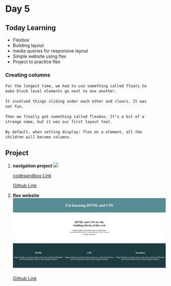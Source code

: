 # Day 5

## **Today Learning**

- Flexbox
- Building layout
- media queries for responsive layout
- Simple website using flex
- Project to practice flex

### Creating columns

    For the longest time, we had to use something called floats to
    make block level elements go next to one another.

    It involved things sliding under each other and clears. It was
    not fun.

    Then we finally got something called flexbox. It’s a bit of a
    strange name, but it was our first layout tool.

    By default, when setting display: flex on a element, all the
    children will become columns.

## Project

1. **navigation project**
   <img src="./Assets/nav_project.gif">

   [codesandbox Link](https://codesandbox.io/s/responsive-nav-using-flex-cz4zus)

   [Github Link](./project/nav_bar/)

2. **flex website**
   <img src="./Assets/flex_website.png">

   [Github Link](./project/flex_website/)
